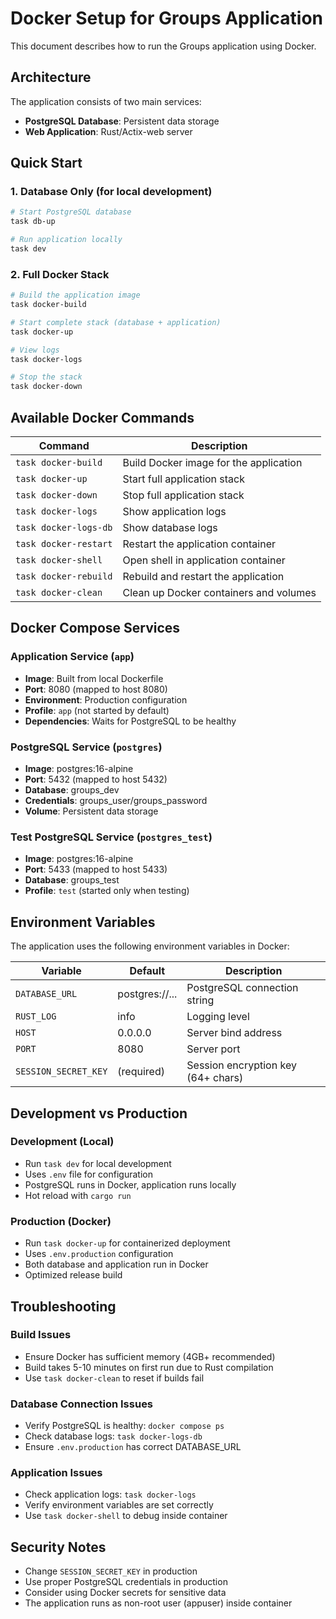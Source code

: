 # Docker Setup for Groups Application

This document describes how to run the Groups application using Docker.

## Architecture

The application consists of two main services:
- **PostgreSQL Database**: Persistent data storage
- **Web Application**: Rust/Actix-web server

## Quick Start

### 1. Database Only (for local development)
```bash
# Start PostgreSQL database
task db-up

# Run application locally
task dev
```

### 2. Full Docker Stack
```bash
# Build the application image
task docker-build

# Start complete stack (database + application)
task docker-up

# View logs
task docker-logs

# Stop the stack
task docker-down
```

## Available Docker Commands

| Command | Description |
|---------|-------------|
| `task docker-build` | Build Docker image for the application |
| `task docker-up` | Start full application stack |
| `task docker-down` | Stop full application stack |
| `task docker-logs` | Show application logs |
| `task docker-logs-db` | Show database logs |
| `task docker-restart` | Restart the application container |
| `task docker-shell` | Open shell in application container |
| `task docker-rebuild` | Rebuild and restart the application |
| `task docker-clean` | Clean up Docker containers and volumes |

## Docker Compose Services

### Application Service (`app`)
- **Image**: Built from local Dockerfile
- **Port**: 8080 (mapped to host 8080)
- **Environment**: Production configuration
- **Profile**: `app` (not started by default)
- **Dependencies**: Waits for PostgreSQL to be healthy

### PostgreSQL Service (`postgres`)
- **Image**: postgres:16-alpine
- **Port**: 5432 (mapped to host 5432)
- **Database**: groups_dev
- **Credentials**: groups_user/groups_password
- **Volume**: Persistent data storage

### Test PostgreSQL Service (`postgres_test`)
- **Image**: postgres:16-alpine
- **Port**: 5433 (mapped to host 5433)
- **Database**: groups_test
- **Profile**: `test` (started only when testing)

## Environment Variables

The application uses the following environment variables in Docker:

| Variable | Default | Description |
|----------|---------|-------------|
| `DATABASE_URL` | postgres://... | PostgreSQL connection string |
| `RUST_LOG` | info | Logging level |
| `HOST` | 0.0.0.0 | Server bind address |
| `PORT` | 8080 | Server port |
| `SESSION_SECRET_KEY` | (required) | Session encryption key (64+ chars) |

## Development vs Production

### Development (Local)
- Run `task dev` for local development
- Uses `.env` file for configuration
- PostgreSQL runs in Docker, application runs locally
- Hot reload with `cargo run`

### Production (Docker)
- Run `task docker-up` for containerized deployment
- Uses `.env.production` configuration
- Both database and application run in Docker
- Optimized release build

## Troubleshooting

### Build Issues
- Ensure Docker has sufficient memory (4GB+ recommended)
- Build takes 5-10 minutes on first run due to Rust compilation
- Use `task docker-clean` to reset if builds fail

### Database Connection Issues
- Verify PostgreSQL is healthy: `docker compose ps`
- Check database logs: `task docker-logs-db`
- Ensure `.env.production` has correct DATABASE_URL

### Application Issues
- Check application logs: `task docker-logs`
- Verify environment variables are set correctly
- Use `task docker-shell` to debug inside container

## Security Notes

- Change `SESSION_SECRET_KEY` in production
- Use proper PostgreSQL credentials in production
- Consider using Docker secrets for sensitive data
- The application runs as non-root user (appuser) inside container